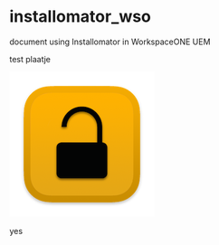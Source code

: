 # installomator_wso
document using Installomator in WorkspaceONE UEM

test plaatje


![Privileges_icon_unlocked](images/Privileges_icon_unlocked.png)

yes
